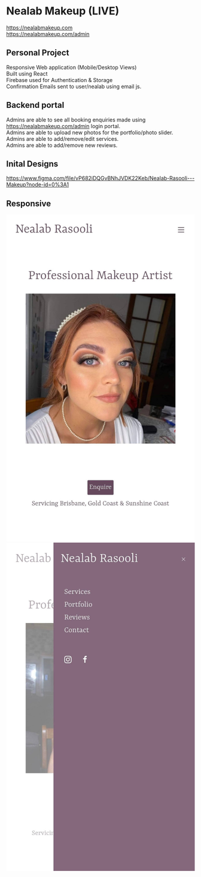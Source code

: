 # Nealab Makeup (LIVE)
https://nealabmakeup.com  
https://nealabmakeup.com/admin  
 

## Personal Project
Responsive Web application (Mobile/Desktop Views)  
Built using React  
Firebase used for Authentication & Storage  
Confirmation Emails sent to user/nealab using email js.  

## Backend portal
Admins are able to see all booking enquiries made using https://nealabmakeup.com/admin login portal.    
Admins are able to upload new photos for the portfolio/photo slider.   
Admins are able to add/remove/edit services.  
Admins are able to add/remove new reviews.  

## Inital Designs
https://www.figma.com/file/vP682iDQGvBNhJVDK22Keb/Nealab-Rasooli---Makeup?node-id=0%3A1 

## Responsive
![Home Screen](screenshots/MobileHome.jpg)    
![Mobile Menu](screenshots/MobileMenu.jpg)      
